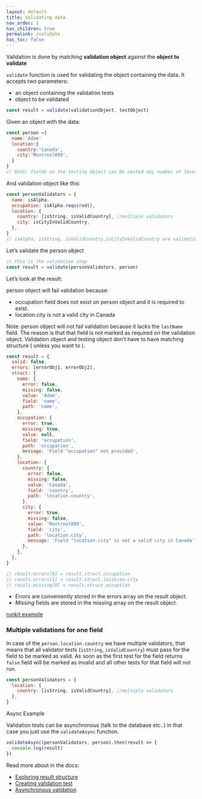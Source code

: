 ```yaml
---
layout: default
title: Validating data
nav_order: 1
has_children: true
permalink: /validate
has_toc: false
---
```


Validation is done by matching **validation object** against the **object to validate**

`validate` function is used for validating the object containing the data. It accepts two parameters:

- an object containing the validation tests
- object to be validated

```js
const result = validate(validationObject, testObject)
```

Given an object with the data:

```js
const person ={
  name:'Adam'
  location:{
    country:'Canada',
    city:'Montreal099',
  }
}
// Note: fields on the testing object can be nested any number of levels.
```

And validation object like this:

```js
const personValidators = {
  name: isAlpha,
  occupation: isAlpha.required(),
  location: {
    country: [isString, isValidCountry], //multiple validators
    city: isCityInValidCountry,
  },
}
// isAlpha, isString, isValidCountry,isCityInValidCountry are validation tests (more on that later)
```

Let’s validate the person object

```js
// this is the validation step
const result = validate(personValidators, person)
```

Let’s look at the result:

person object will fail validation because:

- occupation field does not exist on person object and it is required to exist.
- location.city is not a valid city in Canada

Note: person object will not fail validation because it lacks the `lastName` field. The reason is that that field is not marked as required on the validation object. Validation object and testing object don’t have to have matching structure ( unless you want to ).

```js
const result = {
  valid: false,
  errors: [errorObj1, errorObj2],
  struct: {
    name: {
      error: false,
      missing: false,
      value: 'Adam',
      field: 'name',
      path: 'name',
    },
    occupation: {
      error: true,
      missing: true,
      value: null,
      field: 'occupation',
      path: 'occupation',
      message: 'Field "occupation" not provided',
    },
    location: {
      country: {
        error: false,
        missing: false,
        value: 'Canada',
        field: 'country',
        path: 'location.country',
      },
      city: {
        error: true,
        missing: false,
        value: 'Montreal099',
        field: 'city',
        path: 'location.city',
        message: 'Field "location.city" is not a valid city in Canada',
      },
    },
  },
}

// result.errors[0] = result.struct.occupation
// result.errors[1] = result.struct.location.city
// result.missing[0] = result.struct.occuption
```

- _Errors_ are conveniently stored in the errors array on the result object.
- _Missing_ fields are stored in the missing array on the result object.

[runkit example](https://runkit.com/ivandotv/validar)

### Multiple validations for one field

In case of the `person.location.country` we have multiple validators, that means that all validator tests (`isString`, `isValidCountry`)
must pass for the field to be marked as valid.
As soon as the first test for the field returns `false` field will be marked as invalid and all other tests for that field will not run.

```js
const personValidators = {
  location: {
    country: [isString, isValidCountry], //multiple validators
  },
}
```

Async Example

Validation tests can be asynchronous (talk to the database etc..) in that case you just use the `validateAsync` function.

```js
validateAsync(personValidators, person).then(result => {
  console.log(result)
})
```

Read more about in the docs:

- [Exploring result structure](validation-result)
- [Creating validation test](validation)
- [Asynchronous validation](validate-async)
